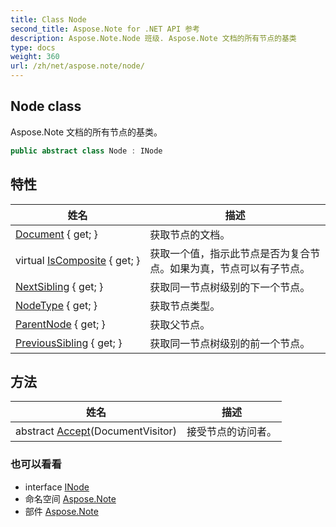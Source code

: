 ```yaml
---
title: Class Node
second_title: Aspose.Note for .NET API 参考
description: Aspose.Note.Node 班级. Aspose.Note 文档的所有节点的基类
type: docs
weight: 360
url: /zh/net/aspose.note/node/
---
```

## Node class

Aspose.Note 文档的所有节点的基类。

```csharp
public abstract class Node : INode
```

## 特性

| 姓名 | 描述 |
| --- | --- |
| [Document](../../aspose.note/node/document/) { get; } | 获取节点的文档。 |
| virtual [IsComposite](../../aspose.note/node/iscomposite/) { get; } | 获取一个值，指示此节点是否为复合节点。如果为真，节点可以有子节点。 |
| [NextSibling](../../aspose.note/node/nextsibling/) { get; } | 获取同一节点树级别的下一个节点。 |
| [NodeType](../../aspose.note/node/nodetype/) { get; } | 获取节点类型。 |
| [ParentNode](../../aspose.note/node/parentnode/) { get; } | 获取父节点。 |
| [PreviousSibling](../../aspose.note/node/previoussibling/) { get; } | 获取同一节点树级别的前一个节点。 |

## 方法

| 姓名 | 描述 |
| --- | --- |
| abstract [Accept](../../aspose.note/node/accept/)(DocumentVisitor) | 接受节点的访问者。 |

### 也可以看看

* interface [INode](../inode/)
* 命名空间 [Aspose.Note](../../aspose.note/)
* 部件 [Aspose.Note](../../)



